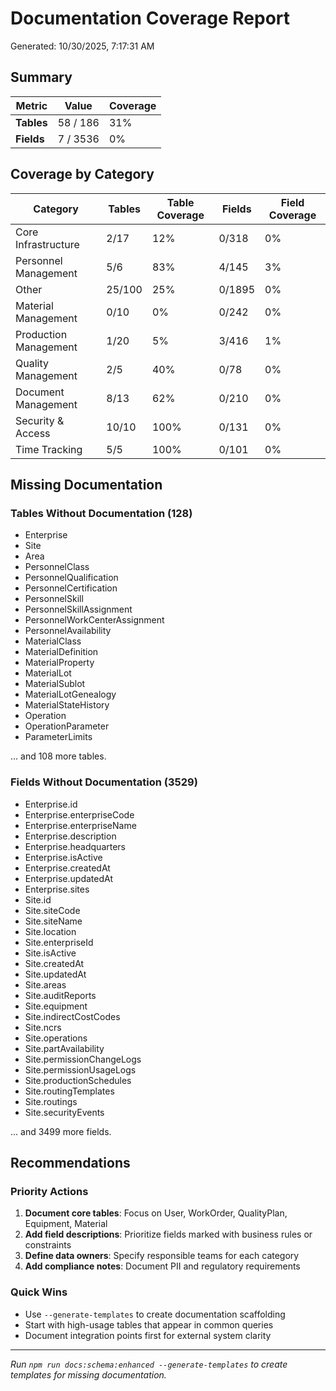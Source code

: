 # Documentation Coverage Report

Generated: 10/30/2025, 7:17:31 AM

## Summary

| Metric | Value | Coverage |
|--------|-------|----------|
| **Tables** | 58 / 186 | 31% |
| **Fields** | 7 / 3536 | 0% |

## Coverage by Category

| Category | Tables | Table Coverage | Fields | Field Coverage |
|----------|--------|----------------|--------|----------------|
| Core Infrastructure | 2/17 | 12% | 0/318 | 0% |
| Personnel Management | 5/6 | 83% | 4/145 | 3% |
| Other | 25/100 | 25% | 0/1895 | 0% |
| Material Management | 0/10 | 0% | 0/242 | 0% |
| Production Management | 1/20 | 5% | 3/416 | 1% |
| Quality Management | 2/5 | 40% | 0/78 | 0% |
| Document Management | 8/13 | 62% | 0/210 | 0% |
| Security & Access | 10/10 | 100% | 0/131 | 0% |
| Time Tracking | 5/5 | 100% | 0/101 | 0% |

## Missing Documentation

### Tables Without Documentation (128)
- Enterprise
- Site
- Area
- PersonnelClass
- PersonnelQualification
- PersonnelCertification
- PersonnelSkill
- PersonnelSkillAssignment
- PersonnelWorkCenterAssignment
- PersonnelAvailability
- MaterialClass
- MaterialDefinition
- MaterialProperty
- MaterialLot
- MaterialSublot
- MaterialLotGenealogy
- MaterialStateHistory
- Operation
- OperationParameter
- ParameterLimits

... and 108 more tables.

### Fields Without Documentation (3529)
- Enterprise.id
- Enterprise.enterpriseCode
- Enterprise.enterpriseName
- Enterprise.description
- Enterprise.headquarters
- Enterprise.isActive
- Enterprise.createdAt
- Enterprise.updatedAt
- Enterprise.sites
- Site.id
- Site.siteCode
- Site.siteName
- Site.location
- Site.enterpriseId
- Site.isActive
- Site.createdAt
- Site.updatedAt
- Site.areas
- Site.auditReports
- Site.equipment
- Site.indirectCostCodes
- Site.ncrs
- Site.operations
- Site.partAvailability
- Site.permissionChangeLogs
- Site.permissionUsageLogs
- Site.productionSchedules
- Site.routingTemplates
- Site.routings
- Site.securityEvents

... and 3499 more fields.

## Recommendations

### Priority Actions
1. **Document core tables**: Focus on User, WorkOrder, QualityPlan, Equipment, Material
2. **Add field descriptions**: Prioritize fields marked with business rules or constraints
3. **Define data owners**: Specify responsible teams for each category
4. **Add compliance notes**: Document PII and regulatory requirements

### Quick Wins
- Use `--generate-templates` to create documentation scaffolding
- Start with high-usage tables that appear in common queries
- Document integration points first for external system clarity

---

*Run `npm run docs:schema:enhanced --generate-templates` to create templates for missing documentation.*
